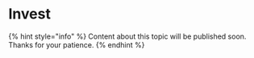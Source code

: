 # Invest

{% hint style="info" %}
Content about this topic will be published soon. Thanks for your patience.
{% endhint %}
